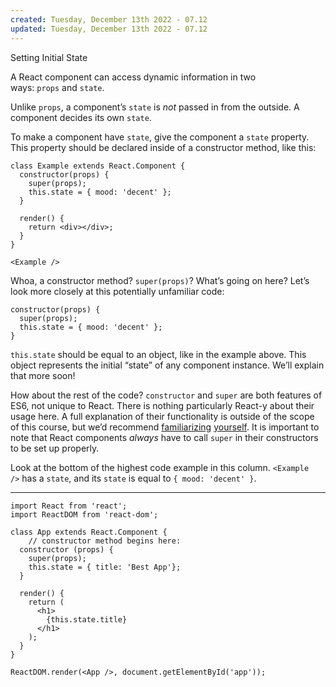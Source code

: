 ```yaml
---
created: Tuesday, December 13th 2022 - 07.12
updated: Tuesday, December 13th 2022 - 07.12
---
```

Setting Initial State

A React component can access dynamic information in two ways: `props` and `state`.

Unlike `props`, a component’s `state` is _not_ passed in from the outside. A component decides its own `state`.

To make a component have `state`, give the component a `state` property. This property should be declared inside of a constructor method, like this:

```JSX
class Example extends React.Component {
  constructor(props) {
    super(props);
    this.state = { mood: 'decent' };
  }
 
  render() {
    return <div></div>;
  }
}
 
<Example />
```

Whoa, a constructor method? `super(props)`? What’s going on here? Let’s look more closely at this potentially unfamiliar code:

```JSX
constructor(props) {
  super(props);
  this.state = { mood: 'decent' };
}
```

`this.state` should be equal to an object, like in the example above. This object represents the initial “state” of any component instance. We’ll explain that more soon!

How about the rest of the code? `constructor` and `super` are both features of ES6, not unique to React. There is nothing particularly React-y about their usage here. A full explanation of their functionality is outside of the scope of this course, but we’d recommend [familiarizing](https://hacks.mozilla.org/2015/07/es6-in-depth-classes/) [yourself](http://exploringjs.com/es6/ch_classes.html). It is important to note that React components _always_ have to call `super` in their constructors to be set up properly.

Look at the bottom of the highest code example in this column. `<Example />` has a `state`, and its `state` is equal to `{ mood: 'decent' }`.

---

```JSX
import React from 'react';
import ReactDOM from 'react-dom';

class App extends React.Component {
	// constructor method begins here:
  constructor (props) {
    super(props);
    this.state = { title: 'Best App'};
  }

  render() {
    return (
      <h1>
        {this.state.title}
      </h1>
    );
  }
}

ReactDOM.render(<App />, document.getElementById('app'));
```